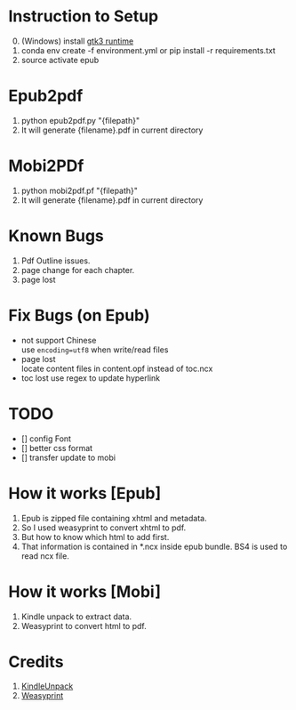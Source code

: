 # Instruction to Setup
0. (Windows) install [gtk3 runtime](https://github.com/tschoonj/GTK-for-Windows-Runtime-Environment-Installer/releases)
1. conda env create -f environment.yml or pip install -r requirements.txt
2. source activate epub

# Epub2pdf
1. python epub2pdf.py "{filepath}"
2. It will generate {filename}.pdf in current directory

# Mobi2PDf
1. python mobi2pdf.pf "{filepath}"
2. It will generate {filename}.pdf in current directory

# Known Bugs
1. Pdf Outline issues.
2. page change for each chapter.
3. page lost

# Fix Bugs (on Epub)
- not support Chinese  
  use `encoding=utf8` when write/read files
- page lost  
 locate content files in content.opf instead of toc.ncx
- toc lost
  use regex to update hyperlink

# TODO 
- [] config Font
- [] better css format
- [] transfer update to mobi

# How it works [Epub]
1. Epub is zipped file containing xhtml and metadata.
2. So I used weasyprint to convert xhtml to pdf.
3. But how to know which html to add first.
4. That information is contained in *.ncx inside epub bundle. BS4 is used to read ncx file.

# How it works [Mobi]
1. Kindle unpack to extract data.
2. Weasyprint to convert html to pdf.

# Credits
1. [KindleUnpack](https://github.com/kevinhendricks/KindleUnpack)
2. [Weasyprint](https://github.com/Kozea/WeasyPrint)